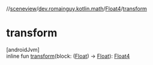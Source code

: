 //[sceneview](../../../index.md)/[dev.romainguy.kotlin.math](../index.md)/[Float4](index.md)/[transform](transform.md)

# transform

[androidJvm]\
inline fun [transform](transform.md)(block: ([Float](https://kotlinlang.org/api/latest/jvm/stdlib/kotlin/-float/index.html)) -&gt; [Float](https://kotlinlang.org/api/latest/jvm/stdlib/kotlin/-float/index.html)): [Float4](index.md)
